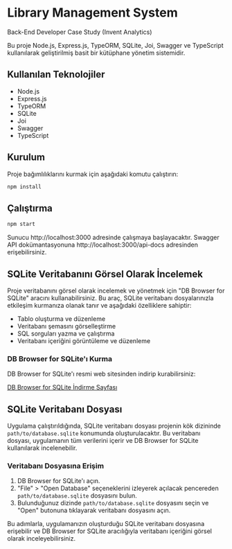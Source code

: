 # Library Management System

Back-End Developer Case Study (Invent Analytics)

Bu proje Node.js, Express.js, TypeORM, SQLite, Joi, Swagger ve TypeScript kullanılarak geliştirilmiş basit bir kütüphane yönetim sistemidir.

## Kullanılan Teknolojiler

- Node.js
- Express.js
- TypeORM
- SQLite
- Joi
- Swagger
- TypeScript

## Kurulum

Proje bağımlılıklarını kurmak için aşağıdaki komutu çalıştırın:

```bash
npm install

```

## Çalıştırma

```bash
npm start
```

Sunucu http://localhost:3000 adresinde çalışmaya başlayacaktır. Swagger API dokümantasyonuna http://localhost:3000/api-docs adresinden erişebilirsiniz.

## SQLite Veritabanını Görsel Olarak İncelemek

Proje veritabanını görsel olarak incelemek ve yönetmek için "DB Browser for SQLite" aracını kullanabilirsiniz. Bu araç, SQLite veritabanı dosyalarınızla etkileşim kurmanıza olanak tanır ve aşağıdaki özelliklere sahiptir:

- Tablo oluşturma ve düzenleme
- Veritabanı şemasını görselleştirme
- SQL sorguları yazma ve çalıştırma
- Veritabanı içeriğini görüntüleme ve düzenleme

### DB Browser for SQLite'ı Kurma

DB Browser for SQLite'ı resmi web sitesinden indirip kurabilirsiniz:

[DB Browser for SQLite İndirme Sayfası](https://sqlitebrowser.org/dl/)

## SQLite Veritabanı Dosyası

Uygulama çalıştırıldığında, SQLite veritabanı dosyası projenin kök dizininde `path/to/database.sqlite` konumunda oluşturulacaktır. Bu veritabanı dosyası, uygulamanın tüm verilerini içerir ve DB Browser for SQLite kullanılarak incelenebilir.

### Veritabanı Dosyasına Erişim

1. DB Browser for SQLite'ı açın.
2. "File" > "Open Database" seçeneklerini izleyerek açılacak pencereden `path/to/database.sqlite` dosyasını bulun.
3. Bulunduğunuz dizinde `path/to/database.sqlite` dosyasını seçin ve "Open" butonuna tıklayarak veritabanı dosyasını açın.

Bu adımlarla, uygulamanızın oluşturduğu SQLite veritabanı dosyasına erişebilir ve DB Browser for SQLite aracılığıyla veritabanı içeriğini görsel olarak inceleyebilirsiniz.


